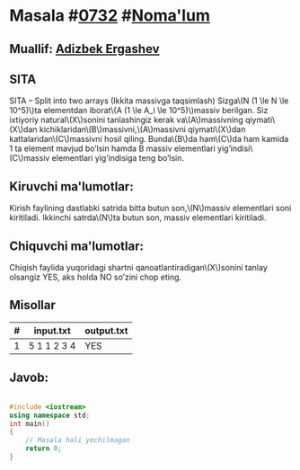 
<h1>Masala #<a href="https://robocontest.uz/tasks/0732">0732</a> #<a href="https://robocontest.uz/tasks?category=1">Noma'lum</a></h1>
<h2> Muallif: <a href="https://robocontest.uz/profile/adizbek">Adizbek Ergashev</a></h2>
<h2>SITA</h2>
<p>SITA – Split into two arrays (Ikkita massivga taqsimlash)
Sizga\(N (1 \le N \le 10^5)\)ta elementdan iborat\(A (1 \le A_i \le 10^5)\)massiv berilgan. Siz ixtiyoriy natural\(X\)sonini tanlashingiz kerak va\(A\)massivning qiymati\(X\)dan kichiklaridan\(B\)massivni,\(A\)massivni qiymati\(X\)dan kattalaridan\(C\)massivni hosil qiling. Bunda\(B\)da ham\(C\)da ham kamida 1 ta element mavjud bo’lsin hamda B massiv elementlari yig’indisi\(C\)massiv elementlari yig’indisiga teng bo’lsin.</p>
<h2>Kiruvchi ma'lumotlar:</h2>
<p>Kirish faylining dastlabki satrida bitta butun son,\(N\)massiv elementlari soni kiritiladi. Ikkinchi satrda\(N\)ta butun son, massiv elementlari kiritiladi.</p>
<h2>Chiquvchi ma'lumotlar:</h2>
<p>Chiqish faylida yuqoridagi shartni qanoatlantiradigan\(X\)sonini tanlay olsangiz YES, aks holda NO so’zini chop eting.</p>
<h2>Misollar</h2>
<table>
    <thead>
        <tr>
            <th>#</th>
            <th>input.txt</th>
            <th>output.txt</th>
        </tr>
    </thead>
    <tbody>
            <tr>
                <td>1</td>
                <td>5
1 1 2 3 4</td>
                <td>YES</td>
            </tr>
    </tbody>
    </table>
    
<h2>Javob:</h2>

######
```cpp
#include <iostream>
using namespace std;
int main()
{
    // Masala hali yechilmagan
    return 0;
}
```
